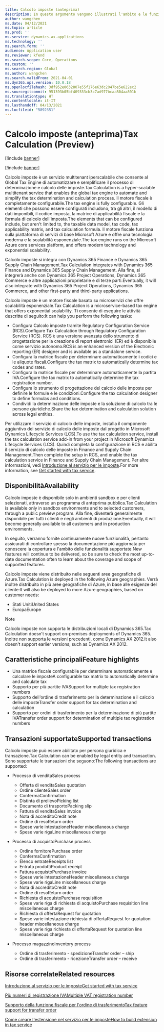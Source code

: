 ```yaml
---
title: Calcolo imposte (anteprima)
description: In questo argomento vengono illustrati l'ambito e le funzionalità generali di Calcolo imposte.
author: wangchen
ms.date: 04/12/2021
ms.topic: article
ms.prod: ''
ms.service: dynamics-ax-applications
ms.technology: ''
ms.search.form: ''
audience: Application user
ms.reviewer: kfend
ms.search.scope: Core, Operations
ms.custom: ''
ms.search.region: Global
ms.author: wangchen
ms.search.validFrom: 2021-04-01
ms.dyn365.ops.version: 10.0.18
ms.openlocfilehash: 3df952e0632807e55f176e63dc2047be5e622ec2
ms.sourcegitcommit: 951393b05bf409333cb3c7ad977bcaa804aa801b
ms.translationtype: HT
ms.contentlocale: it-IT
ms.lasthandoff: 04/13/2021
ms.locfileid: "5892351"
---
```

# <a name="tax-calculation-preview"></a><span data-ttu-id="9c372-103">Calcolo imposte (anteprima)</span><span class="sxs-lookup"><span data-stu-id="9c372-103">Tax Calculation (Preview)</span></span>

[!include [banner](../includes/banner.md)]

[!include [banner](../includes/preview-banner.md)]

<span data-ttu-id="9c372-104">Calcolo imposte è un servizio multitenant iperscalabile che consente al Global Tax Engine di automatizzare e semplificare il processo di determinazione e calcolo delle imposte.</span><span class="sxs-lookup"><span data-stu-id="9c372-104">Tax Calculation is a hyper-scalable multitenant service that enables the global tax engine to automate and simplify the tax determination and calculation process.</span></span> <span data-ttu-id="9c372-105">Il motore fiscale è completamente configurabile.</span><span class="sxs-lookup"><span data-stu-id="9c372-105">The tax engine is fully configurable.</span></span> <span data-ttu-id="9c372-106">Gli elementi che possono essere configurati includono, tra gli altri, il modello di dati imponibili, il codice imposta, la matrice di applicabilità fiscale e la formula di calcolo dell'imposta.</span><span class="sxs-lookup"><span data-stu-id="9c372-106">The elements that can be configured include, but aren't limited to, the taxable data model, tax code, tax applicability matrix, and tax calculation formula.</span></span> <span data-ttu-id="9c372-107">Il motore fiscale funziona sulla piattaforma di servizi di base Microsoft Azure e offre una tecnologia moderna e la scalabilità esponenziale.</span><span class="sxs-lookup"><span data-stu-id="9c372-107">The tax engine runs on the Microsoft Azure core services platform, and offers modern technology and exponential scalability.</span></span>

<span data-ttu-id="9c372-108">Calcolo imposte si integra con Dynamics 365 Finance e Dynamics 365 Supply Chain Management.</span><span class="sxs-lookup"><span data-stu-id="9c372-108">Tax Calculation integrates with Dynamics 365 Finance and Dynamics 365 Supply Chain Management.</span></span> <span data-ttu-id="9c372-109">Alla fine, si integrerà anche con Dynamics 365 Project Operations, Dynamics 365 Commerce e altre applicazioni proprietarie e di terze parti.</span><span class="sxs-lookup"><span data-stu-id="9c372-109">Eventually, it will also integrate with Dynamics 365 Project Operations, Dynamics 365 Commerce, and other first-party and third-party applications.</span></span>

<span data-ttu-id="9c372-110">Calcolo imposte è un motore fiscale basato su microservizi che offre scalabilità esponenziale.</span><span class="sxs-lookup"><span data-stu-id="9c372-110">Tax Calculation is a microservice-based tax engine that offers exponential scalability.</span></span> <span data-ttu-id="9c372-111">Ti consente di eseguire le attività descritte di seguito:</span><span class="sxs-lookup"><span data-stu-id="9c372-111">It can help you perform the following tasks:</span></span>

- <span data-ttu-id="9c372-112">Configura Calcolo imposte tramite Regulatory Configuration Service (RCS).</span><span class="sxs-lookup"><span data-stu-id="9c372-112">Configure Tax Calculation through Regulatory Configuration Service (RCS).</span></span> <span data-ttu-id="9c372-113">RCS è una versione avanzata dello strumento di progettazione per la creazione di report elettronici (ER) ed è disponibile come servizio autonomo.</span><span class="sxs-lookup"><span data-stu-id="9c372-113">RCS is an enhanced version of the Electronic reporting (ER) designer and is available as a standalone service.</span></span>
- <span data-ttu-id="9c372-114">Configura la matrice fiscale per determinare automaticamente i codici e le aliquote fiscali.</span><span class="sxs-lookup"><span data-stu-id="9c372-114">Configure the tax matrix to automatically determine tax codes and rates.</span></span>
- <span data-ttu-id="9c372-115">Configura la matrice fiscale per determinare automaticamente la partita IVA.</span><span class="sxs-lookup"><span data-stu-id="9c372-115">Configure the tax matrix to automatically determine the tax registration number.</span></span>
- <span data-ttu-id="9c372-116">Configura lo strumento di progettazione del calcolo delle imposte per definire le formule e le condizioni.</span><span class="sxs-lookup"><span data-stu-id="9c372-116">Configure the tax calculation designer to define formulas and conditions.</span></span>
- <span data-ttu-id="9c372-117">Condividi la determinazione delle imposte e la soluzione di calcolo tra le persone giuridiche.</span><span class="sxs-lookup"><span data-stu-id="9c372-117">Share the tax determination and calculation solution across legal entities.</span></span>

<span data-ttu-id="9c372-118">Per utilizzare il servizio di calcolo delle imposte, installa il componente aggiuntivo del servizio di calcolo delle imposte dal progetto in Microsoft Dynamics Lifecycle Services (LCS).</span><span class="sxs-lookup"><span data-stu-id="9c372-118">To use the tax calculation service, install the tax calculation service add-in from your project in Microsoft Dynamics Lifecycle Services (LCS).</span></span> <span data-ttu-id="9c372-119">Quindi completa la configurazione in RCS e abilita il servizio di calcolo delle imposte in Finance and Supply Chain Management.</span><span class="sxs-lookup"><span data-stu-id="9c372-119">Then complete the setup in RCS, and enable the tax calculation service in Finance and Supply Chain Management.</span></span> <span data-ttu-id="9c372-120">Per altre informazioni, vedi [Introduzione al servizio per le imposte](./global-get-started-with-tax-calculation-service.md).</span><span class="sxs-lookup"><span data-stu-id="9c372-120">For more information, see [Get started with tax service](./global-get-started-with-tax-calculation-service.md).</span></span>

## <a name="availability"></a><span data-ttu-id="9c372-121">Disponibilità</span><span class="sxs-lookup"><span data-stu-id="9c372-121">Availability</span></span>

<span data-ttu-id="9c372-122">Calcolo imposte è disponibile solo in ambienti sandbox e per clienti selezionati, attraverso un programma di anteprima pubblica.</span><span class="sxs-lookup"><span data-stu-id="9c372-122">Tax Calculation is available only in sandbox environments and to selected customers, through a public preview program.</span></span> <span data-ttu-id="9c372-123">Alla fine, diventerà generalmente disponibile per tutti i clienti e negli ambienti di produzione.</span><span class="sxs-lookup"><span data-stu-id="9c372-123">Eventually, it will become generally available to all customers and in production environments.</span></span>

<span data-ttu-id="9c372-124">In seguito, verranno fornite continuamente nuove funzionalità, pertanto assicurati di controllare spesso la documentazione più aggiornata per conoscere la copertura e l'ambito delle funzionalità supportate.</span><span class="sxs-lookup"><span data-stu-id="9c372-124">New features will continue to be delivered, so be sure to check the most up-to-date documentation often to learn about the coverage and scope of supported features.</span></span>

<span data-ttu-id="9c372-125">Calcolo imposte viene distribuito nelle seguenti aree geografiche di Azure.</span><span class="sxs-lookup"><span data-stu-id="9c372-125">Tax Calculation is deployed in the following Azure geographies.</span></span> <span data-ttu-id="9c372-126">Verrà inoltre distribuito in più aree geografiche di Azure, in base alle esigenze del cliente:</span><span class="sxs-lookup"><span data-stu-id="9c372-126">It will also be deployed to more Azure geographies, based on customer needs:</span></span>

- <span data-ttu-id="9c372-127">Stati Uniti</span><span class="sxs-lookup"><span data-stu-id="9c372-127">United States</span></span>
- <span data-ttu-id="9c372-128">Europa</span><span class="sxs-lookup"><span data-stu-id="9c372-128">Europe</span></span>

> [!NOTE]
> <span data-ttu-id="9c372-129">Calcolo imposte non supporta le distribuzioni locali di Dynamics 365.</span><span class="sxs-lookup"><span data-stu-id="9c372-129">Tax Calculation doesn't support on-premises deployments of Dynamics 365.</span></span> <span data-ttu-id="9c372-130">Inoltre non supporta le versioni precedenti, come Dynamics AX 2012.</span><span class="sxs-lookup"><span data-stu-id="9c372-130">It also doesn't support earlier versions, such as Dynamics AX 2012.</span></span>

## <a name="feature-highlights"></a><span data-ttu-id="9c372-131">Caratteristiche principali</span><span class="sxs-lookup"><span data-stu-id="9c372-131">Feature highlights</span></span>

- <span data-ttu-id="9c372-132">Una matrice fiscale configurabile per determinare automaticamente e calcolare le imposte</span><span class="sxs-lookup"><span data-stu-id="9c372-132">A configurable tax matrix to automatically determine and calculate tax</span></span>
- <span data-ttu-id="9c372-133">Supporto per più partite IVA</span><span class="sxs-lookup"><span data-stu-id="9c372-133">Support for multiple tax registration numbers</span></span>
- <span data-ttu-id="9c372-134">Supporto dell'ordine di trasferimento per la determinazione e il calcolo delle imposte</span><span class="sxs-lookup"><span data-stu-id="9c372-134">Transfer order support for tax determination and calculation</span></span>
- <span data-ttu-id="9c372-135">Supporto per ordini di trasferimento per la determinazione di più partite IVA</span><span class="sxs-lookup"><span data-stu-id="9c372-135">Transfer order support for determination of multiple tax registration numbers</span></span>

## <a name="supported-transactions"></a><span data-ttu-id="9c372-136">Transazioni supportate</span><span class="sxs-lookup"><span data-stu-id="9c372-136">Supported transactions</span></span>

<span data-ttu-id="9c372-137">Calcolo imposte può essere abilitato per persona giuridica e transazione.</span><span class="sxs-lookup"><span data-stu-id="9c372-137">Tax Calculation can be enabled by legal entity and transaction.</span></span> <span data-ttu-id="9c372-138">Sono supportate le transazioni che seguono:</span><span class="sxs-lookup"><span data-stu-id="9c372-138">The following transactions are supported:</span></span>

- <span data-ttu-id="9c372-139">Processo di vendita</span><span class="sxs-lookup"><span data-stu-id="9c372-139">Sales process</span></span>

    - <span data-ttu-id="9c372-140">Offerta di vendita</span><span class="sxs-lookup"><span data-stu-id="9c372-140">Sales quotation</span></span>
    - <span data-ttu-id="9c372-141">Ordine cliente</span><span class="sxs-lookup"><span data-stu-id="9c372-141">Sales order</span></span>
    - <span data-ttu-id="9c372-142">Conferma</span><span class="sxs-lookup"><span data-stu-id="9c372-142">Confirmation</span></span>
    - <span data-ttu-id="9c372-143">Distinta di prelievo</span><span class="sxs-lookup"><span data-stu-id="9c372-143">Picking list</span></span>
    - <span data-ttu-id="9c372-144">Documento di trasporto</span><span class="sxs-lookup"><span data-stu-id="9c372-144">Packing slip</span></span>
    - <span data-ttu-id="9c372-145">Fattura di vendita</span><span class="sxs-lookup"><span data-stu-id="9c372-145">Sales invoice</span></span>
    - <span data-ttu-id="9c372-146">Nota di accredito</span><span class="sxs-lookup"><span data-stu-id="9c372-146">Credit note</span></span>
    - <span data-ttu-id="9c372-147">Ordine di reso</span><span class="sxs-lookup"><span data-stu-id="9c372-147">Return order</span></span>
    - <span data-ttu-id="9c372-148">Spese varie intestazione</span><span class="sxs-lookup"><span data-stu-id="9c372-148">Header miscellaneous charge</span></span>
    - <span data-ttu-id="9c372-149">Spese varie riga</span><span class="sxs-lookup"><span data-stu-id="9c372-149">Line miscellaneous charge</span></span>

- <span data-ttu-id="9c372-150">Processo di acquisto</span><span class="sxs-lookup"><span data-stu-id="9c372-150">Purchase process</span></span>

    - <span data-ttu-id="9c372-151">Ordine fornitore</span><span class="sxs-lookup"><span data-stu-id="9c372-151">Purchase order</span></span>
    - <span data-ttu-id="9c372-152">Conferma</span><span class="sxs-lookup"><span data-stu-id="9c372-152">Confirmation</span></span>
    - <span data-ttu-id="9c372-153">Elenco entrate</span><span class="sxs-lookup"><span data-stu-id="9c372-153">Receipts list</span></span>
    - <span data-ttu-id="9c372-154">Entrata prodotti</span><span class="sxs-lookup"><span data-stu-id="9c372-154">Product receipt</span></span>
    - <span data-ttu-id="9c372-155">Fattura acquisto</span><span class="sxs-lookup"><span data-stu-id="9c372-155">Purchase invoice</span></span>
    - <span data-ttu-id="9c372-156">Spese varie intestazione</span><span class="sxs-lookup"><span data-stu-id="9c372-156">Header miscellaneous charge</span></span>
    - <span data-ttu-id="9c372-157">Spese varie riga</span><span class="sxs-lookup"><span data-stu-id="9c372-157">Line miscellaneous charge</span></span>
    - <span data-ttu-id="9c372-158">Nota di accredito</span><span class="sxs-lookup"><span data-stu-id="9c372-158">Credit note</span></span>
    - <span data-ttu-id="9c372-159">Ordine di reso</span><span class="sxs-lookup"><span data-stu-id="9c372-159">Return order</span></span>
    - <span data-ttu-id="9c372-160">Richiesta di acquisto</span><span class="sxs-lookup"><span data-stu-id="9c372-160">Purchase requisition</span></span>
    - <span data-ttu-id="9c372-161">Spese varie riga di richiesta di acquisto</span><span class="sxs-lookup"><span data-stu-id="9c372-161">Purchase requisition line miscellaneous charge</span></span>
    - <span data-ttu-id="9c372-162">Richiesta di offerta</span><span class="sxs-lookup"><span data-stu-id="9c372-162">Request for quotation</span></span>
    - <span data-ttu-id="9c372-163">Spese varie intestazione richiesta di offerta</span><span class="sxs-lookup"><span data-stu-id="9c372-163">Request for quotation header miscellaneous charge</span></span>
    - <span data-ttu-id="9c372-164">Spese varie riga richiesta di offerta</span><span class="sxs-lookup"><span data-stu-id="9c372-164">Request for quotation line miscellaneous charge</span></span>

- <span data-ttu-id="9c372-165">Processo magazzino</span><span class="sxs-lookup"><span data-stu-id="9c372-165">Inventory process</span></span>

    - <span data-ttu-id="9c372-166">Ordine di trasferimento - spedizione</span><span class="sxs-lookup"><span data-stu-id="9c372-166">Transfer order – ship</span></span>
    - <span data-ttu-id="9c372-167">Ordine di trasferimento - ricezione</span><span class="sxs-lookup"><span data-stu-id="9c372-167">Transfer order – receive</span></span>

## <a name="related-resources"></a><span data-ttu-id="9c372-168">Risorse correlate</span><span class="sxs-lookup"><span data-stu-id="9c372-168">Related resources</span></span>

[<span data-ttu-id="9c372-169">Introduzione al servizio per le imposte</span><span class="sxs-lookup"><span data-stu-id="9c372-169">Get started with tax service</span></span>](./global-get-started-with-tax-calculation-service.md)

[<span data-ttu-id="9c372-170">Più numeri di registrazione IVA</span><span class="sxs-lookup"><span data-stu-id="9c372-170">Multiple VAT registration number</span></span>](./emea-multiple-vat-registration-numbers.md)

[<span data-ttu-id="9c372-171">Supporto della funzione fiscale per l'ordine di trasferimento</span><span class="sxs-lookup"><span data-stu-id="9c372-171">Tax feature support for transfer order</span></span>](./tasks/tax-feature-support-for-transfer-order.md)

[<span data-ttu-id="9c372-172">Come creare l'estensione nel servizio per le imposte</span><span class="sxs-lookup"><span data-stu-id="9c372-172">How to build extension in tax service</span></span>](./tax-service-add-data-fields-tax-integration-by-extension.md)